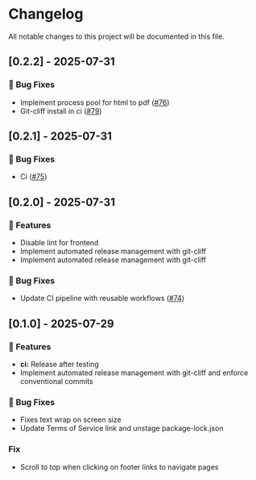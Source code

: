# Changelog

All notable changes to this project will be documented in this file.

## [0.2.2] - 2025-07-31

### 🐛 Bug Fixes

- Implement process pool for html to pdf  ([#76](https://github.com/aafre/resume-builder/pull/76))
- Git-cliff install in ci  ([#79](https://github.com/aafre/resume-builder/pull/79))

## [0.2.1] - 2025-07-31

### 🐛 Bug Fixes

- Ci ([#75](https://github.com/aafre/resume-builder/pull/75))

## [0.2.0] - 2025-07-31

### 🚀 Features

- Disable lint for frontend
- Implement automated release management with git-cliff
- Implement automated release management with git-cliff

### 🐛 Bug Fixes

- Update CI pipeline with reusable workflows ([#74](https://github.com/aafre/resume-builder/pull/74))

## [0.1.0] - 2025-07-29

### 🚀 Features

- **ci:** Release after testing
- Implement automated release management with git-cliff and enforce conventional commits

### 🐛 Bug Fixes

- Fixes text wrap on screen size
- Update Terms of Service link and unstage package-lock.json

### Fix

- Scroll to top when clicking on footer links to navigate pages

<!-- generated by git-cliff -->
